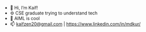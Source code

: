 - 👋 Hi, I’m Kaif!
- ⚙️ CSE graduate trying to understand tech
- 👀 AIML is cool
- 📫 kaifzen20@gmail.com | https://www.linkedin.com/in/mdkur/

<!---
Kaifzen/Kaifzen is a ✨ special ✨ repository because its `README.md` (this file) appears on your GitHub profile.
You can click the Preview link to take a look at your changes.
--->
